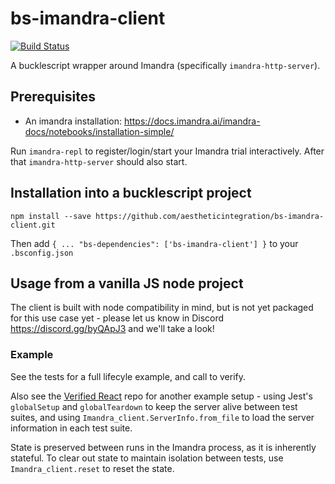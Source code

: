 # bs-imandra-client

[![Build Status](https://travis-ci.org/AestheticIntegration/bs-imandra-client.svg?branch=master)](https://travis-ci.org/AestheticIntegration/bs-imandra-client)

A bucklescript wrapper around Imandra (specifically `imandra-http-server`).

## Prerequisites

- An imandra installation: https://docs.imandra.ai/imandra-docs/notebooks/installation-simple/

Run `imandra-repl` to register/login/start your Imandra trial interactively. After that `imandra-http-server` should also start.

## Installation into a bucklescript project

```
npm install --save https://github.com/aestheticintegration/bs-imandra-client.git
```
Then add `{ ... "bs-dependencies": ['bs-imandra-client'] }` to your `.bsconfig.json`

## Usage from a vanilla JS node project

The client is built with node compatibility in mind, but is not yet packaged for this use case yet - please let us know in Discord https://discord.gg/byQApJ3 and we'll take a look!

### Example

See the tests for a full lifecyle example, and call to verify.

Also see the [Verified React](https://github.com/AestheticIntegration/verified-react) repo for another example setup - using Jest's `globalSetup` and `globalTeardown` to keep the server alive between test suites, and using `Imandra_client.ServerInfo.from_file` to load the server information in each test suite.

State is preserved between runs in the Imandra process, as it is inherently stateful. To clear out state to maintain isolation between tests, use `Imandra_client.reset` to reset the state.
